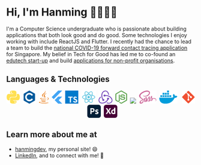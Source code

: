 # Hi, I'm Hanming 👋🧑🏻‍💻

I'm a Computer Science undergraduate who is passionate about building applications that both look good and do good. Some technologies I enjoy working with include ReactJS and Flutter. I recently had the chance to lead a team to build the [national COVID-19 forward contact tracing application](https://www.comp.nus.edu.sg/news/3480-2020-covid-contact-tracing/) for Singapore. My belief in Tech for Good has led me to co-found an [edutech start-up](https://www.joni.ai) and build [applications for non-profit organisations](https://www.comp.nus.edu.sg/~vwo/projects/2020-lbsa.html).

## Languages & Technologies

 <!-- markdownlint-disable MD033 -->
<p align="center">
  <a href="https://www.python.org/" target="_blank" noopener noreferrer><img src="svgs/python.svg" height="35" width="auto" /></a>&nbsp;
  <img src="svgs/c.svg" height="35" width="auto" />&nbsp;
  <img src="svgs/java.svg" height="35" width="auto" />&nbsp;
  <img src="svgs/flutter.svg" height="35" width="auto" />&nbsp;
  <img src="svgs/typescript.svg" height="35" width="auto" />&nbsp;
  <img src="svgs/react.svg" height="35" width="auto" />&nbsp;
  <img src="svgs/redux.svg" height="35" width="auto" />&nbsp;
  <img src="svgs/nodejs.svg" height="35" width="auto" />&nbsp;
  <img src="svgs/rails.svg" height="35" width="auto" />&nbsp;
  <img src="svgs/sass.svg" height="35" width="auto" />&nbsp;
  <img src="svgs/docker.svg" height="35" width="auto" /> &nbsp;
  <img src="svgs/git.svg" height="35" width="auto" />&nbsp;
  <img src="svgs/photoshop.svg" height="35" width="auto" />&nbsp;
  <img src="svgs/xd.svg" height="35" width="auto" />
</p>
<!-- markdownlint-enable MD033 -->

## Learn more about me at

- [hanmingdev](https://hanmingdev.com), my personal site! 😄
- [LinkedIn](https://www.linkedin.com/in/hanming-zhu/), and to connect with me! 💼

<!--
**zhuhanming/zhuhanming** is a ✨ _special_ ✨ repository because its `README.md` (this file) appears on your GitHub profile.

Here are some ideas to get you started:

- 🔭 I’m currently working on ...
- 🌱 I’m currently learning ...
- 👯 I’m looking to collaborate on ...
- 🤔 I’m looking for help with ...
- 💬 Ask me about ...
- 📫 How to reach me: ...
- 😄 Pronouns: ...
- ⚡ Fun fact: ...
-->
